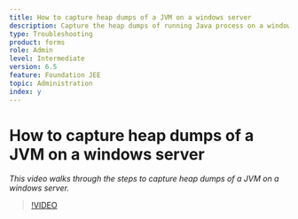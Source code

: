 ```yaml
---
title: How to capture heap dumps of a JVM on a windows server
description: Capture the heap dumps of running Java process on a windows server
type: Troubleshooting
product: forms 
role: Admin 
level: Intermediate
version: 6.5
feature: Foundation JEE
topic: Administration
index: y
---
```


# How to capture heap dumps of a JVM on a windows server

*This video walks through the steps to capture heap dumps of a JVM on a windows server.*

>[!VIDEO](https://video.tv.adobe.com/v/335490?quality=9&learn=on)